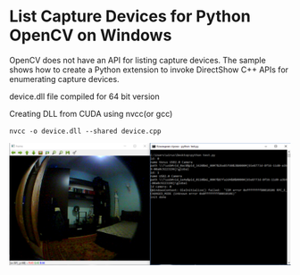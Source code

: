 # List Capture Devices for Python OpenCV on Windows

OpenCV does not have an API for listing capture devices. The sample shows how to create a Python extension to invoke DirectShow C++ APIs for enumerating capture devices.

device.dll file compiled for 64 bit version

Creating DLL from CUDA using nvcc(or gcc)
```
nvcc -o device.dll --shared device.cpp
```
![Image](screenshot.PNG)
